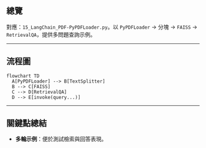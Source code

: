 ## 總覽

對應：`15_LangChain_PDF-PyPDFLoader.py`。以 `PyPDFLoader` → 分塊 → `FAISS` → `RetrievalQA`，提供多問題查詢示例。

---

## 流程圖

```mermaid
flowchart TD
  A[PyPDFLoader] --> B[TextSplitter]
  B --> C[FAISS]
  C --> D[RetrievalQA]
  D --> E[invoke(query...)]
```

---

## 關鍵點總結

- **多輪示例**：便於測試檢索與回答表現。


